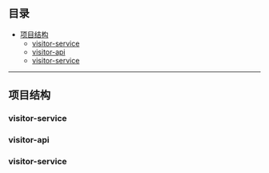 ## 目录

- [项目结构](#项目结构)
    - [visitor-service](#visitor-service)
    - [visitor-api](visitor-api)
    - [visitor-service](visitor-service)

----

## 项目结构

### visitor-service

### visitor-api

### visitor-service